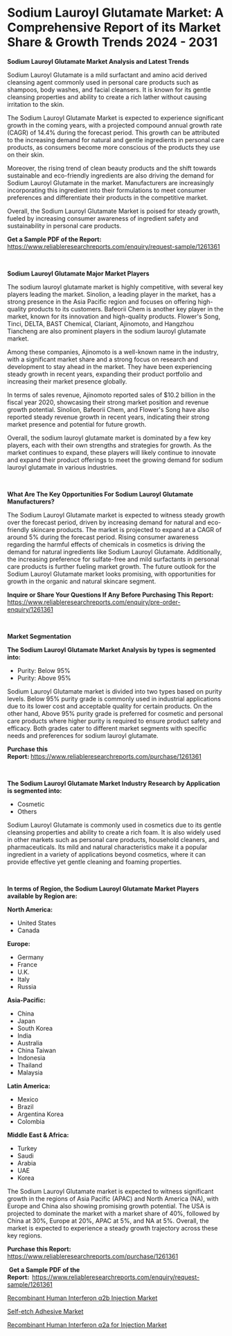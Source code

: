 <p><h1>Sodium Lauroyl Glutamate Market: A Comprehensive Report of its Market Share & Growth Trends 2024 - 2031</h1></p><p><strong>Sodium Lauroyl Glutamate Market Analysis and Latest Trends</strong></p>
<p><p>Sodium Lauroyl Glutamate is a mild surfactant and amino acid derived cleansing agent commonly used in personal care products such as shampoos, body washes, and facial cleansers. It is known for its gentle cleansing properties and ability to create a rich lather without causing irritation to the skin.</p><p>The Sodium Lauroyl Glutamate Market is expected to experience significant growth in the coming years, with a projected compound annual growth rate (CAGR) of 14.4% during the forecast period. This growth can be attributed to the increasing demand for natural and gentle ingredients in personal care products, as consumers become more conscious of the products they use on their skin.</p><p>Moreover, the rising trend of clean beauty products and the shift towards sustainable and eco-friendly ingredients are also driving the demand for Sodium Lauroyl Glutamate in the market. Manufacturers are increasingly incorporating this ingredient into their formulations to meet consumer preferences and differentiate their products in the competitive market.</p><p>Overall, the Sodium Lauroyl Glutamate Market is poised for steady growth, fueled by increasing consumer awareness of ingredient safety and sustainability in personal care products.</p></p>
<p><strong>Get a Sample PDF of the Report:&nbsp;</strong> <a href="https://www.reliableresearchreports.com/enquiry/request-sample/1261361">https://www.reliableresearchreports.com/enquiry/request-sample/1261361</a></p>
<p>&nbsp;</p>
<p><strong>Sodium Lauroyl Glutamate Major Market Players</strong></p>
<p><p>The sodium lauroyl glutamate market is highly competitive, with several key players leading the market. Sinolion, a leading player in the market, has a strong presence in the Asia Pacific region and focuses on offering high-quality products to its customers. Bafeorii Chem is another key player in the market, known for its innovation and high-quality products. Flower's Song, Tinci, DELTA, BAST Chemical, Clariant, Ajinomoto, and Hangzhou Tiancheng are also prominent players in the sodium lauroyl glutamate market.</p><p>Among these companies, Ajinomoto is a well-known name in the industry, with a significant market share and a strong focus on research and development to stay ahead in the market. They have been experiencing steady growth in recent years, expanding their product portfolio and increasing their market presence globally.</p><p>In terms of sales revenue, Ajinomoto reported sales of $10.2 billion in the fiscal year 2020, showcasing their strong market position and revenue growth potential. Sinolion, Bafeorii Chem, and Flower's Song have also reported steady revenue growth in recent years, indicating their strong market presence and potential for future growth.</p><p>Overall, the sodium lauroyl glutamate market is dominated by a few key players, each with their own strengths and strategies for growth. As the market continues to expand, these players will likely continue to innovate and expand their product offerings to meet the growing demand for sodium lauroyl glutamate in various industries.</p></p>
<p>&nbsp;</p>
<p><strong>What Are The Key Opportunities For Sodium Lauroyl Glutamate Manufacturers?</strong></p>
<p><p>The Sodium Lauroyl Glutamate market is expected to witness steady growth over the forecast period, driven by increasing demand for natural and eco-friendly skincare products. The market is projected to expand at a CAGR of around 5% during the forecast period. Rising consumer awareness regarding the harmful effects of chemicals in cosmetics is driving the demand for natural ingredients like Sodium Lauroyl Glutamate. Additionally, the increasing preference for sulfate-free and mild surfactants in personal care products is further fueling market growth. The future outlook for the Sodium Lauroyl Glutamate market looks promising, with opportunities for growth in the organic and natural skincare segment.</p></p>
<p><strong>Inquire or Share Your Questions If Any Before Purchasing This Report:</strong> <a href="https://www.reliableresearchreports.com/enquiry/pre-order-enquiry/1261361">https://www.reliableresearchreports.com/enquiry/pre-order-enquiry/1261361</a></p>
<p>&nbsp;</p>
<p><strong>Market Segmentation</strong></p>
<p><strong>The Sodium Lauroyl Glutamate Market Analysis by types is segmented into:</strong></p>
<p><ul><li>Purity: Below 95%</li><li>Purity: Above 95%</li></ul></p>
<p><p>Sodium Lauroyl Glutamate market is divided into two types based on purity levels. Below 95% purity grade is commonly used in industrial applications due to its lower cost and acceptable quality for certain products. On the other hand, Above 95% purity grade is preferred for cosmetic and personal care products where higher purity is required to ensure product safety and efficacy. Both grades cater to different market segments with specific needs and preferences for sodium lauroyl glutamate.</p></p>
<p><strong>Purchase this Report:&nbsp;</strong><a href="https://www.reliableresearchreports.com/purchase/1261361">https://www.reliableresearchreports.com/purchase/1261361</a></p>
<p>&nbsp;</p>
<p><strong>The Sodium Lauroyl Glutamate Market Industry Research by Application is segmented into:</strong></p>
<p><ul><li>Cosmetic</li><li>Others</li></ul></p>
<p><p>Sodium Lauroyl Glutamate is commonly used in cosmetics due to its gentle cleansing properties and ability to create a rich foam. It is also widely used in other markets such as personal care products, household cleaners, and pharmaceuticals. Its mild and natural characteristics make it a popular ingredient in a variety of applications beyond cosmetics, where it can provide effective yet gentle cleaning and foaming properties.</p></p>
<p>&nbsp;</p>
<p><strong>In terms of Region, the Sodium Lauroyl Glutamate Market Players available by Region are:</strong></p>
<p>
    <p> <strong> North America: </strong>
        <ul>
            <li>United States</li>
            <li>Canada</li>
        </ul>
        </p> 
    <p> <strong> Europe: </strong>
        <ul>
            <li>Germany</li>
            <li>France</li>
            <li>U.K.</li>
            <li>Italy</li>
            <li>Russia</li>
        </ul>
        </p> 
    <p> <strong> Asia-Pacific: </strong>
        <ul>
            <li>China</li>
            <li>Japan</li>
            <li>South Korea</li>
            <li>India</li>
            <li>Australia</li>
            <li>China Taiwan</li>
            <li>Indonesia</li>
            <li>Thailand</li>
            <li>Malaysia</li>
        </ul>
        </p> 
    <p> <strong> Latin America: </strong>
        <ul>
            <li>Mexico</li>
            <li>Brazil</li>
            <li>Argentina Korea</li>
            <li>Colombia</li>
        </ul>
        </p> 
    <p> <strong> Middle East & Africa: </strong>
        <ul>
            <li>Turkey</li>
            <li>Saudi</li>
            <li>Arabia</li>
            <li>UAE</li>
            <li>Korea</li>
        </ul>
    </p>
    </p>
<p><p>The Sodium Lauroyl Glutamate market is expected to witness significant growth in the regions of Asia Pacific (APAC) and North America (NA), with Europe and China also showing promising growth potential. The USA is projected to dominate the market with a market share of 40%, followed by China at 30%, Europe at 20%, APAC at 5%, and NA at 5%. Overall, the market is expected to experience a steady growth trajectory across these key regions.</p></p>
<p><strong>Purchase this Report: </strong><a href="https://www.reliableresearchreports.com/purchase/1261361">https://www.reliableresearchreports.com/purchase/1261361</a></p>
<p>&nbsp;<strong>Get a Sample PDF of the Report:&nbsp;&nbsp;</strong><a href="https://www.reliableresearchreports.com/enquiry/request-sample/1261361">https://www.reliableresearchreports.com/enquiry/request-sample/1261361</a></p>
<p><strong></strong></p>
<p><p><a href="https://view.publitas.com/reportprime-1/recombinant-human-interferon-a2b-injection-market-research-report-provides-critical-insights-that-can-help-shape-business-development-and-investment-strategies/">Recombinant Human Interferon α2b Injection Market</a></p><p><a href="https://view.publitas.com/reportprime-1/self-etch-adhesive-market-size-and-examines-its-market-scope-with-a-primary-focus-on-growth-opportunities-and-forecasted-trends-spanning-from-2023-to-2030/">Self-etch Adhesive Market</a></p><p><a href="https://view.publitas.com/reportprime-1/recombinant-human-interferon-a2a-for-injection-market-size-reflecting-a-forecast-till-2030-market-by-type-by-application-and-by-geography/">Recombinant Human Interferon α2a for Injection Market</a></p></p>